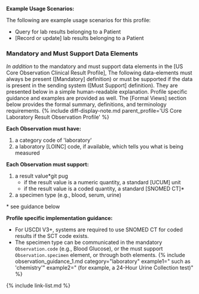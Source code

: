 
**Example Usage Scenarios:**

The following are example usage scenarios for this profile:

-   Query for lab results belonging to a Patient
-  [Record or update] lab results belonging to a Patient

### Mandatory and Must Support Data Elements

*In addition* to the mandatory and must support data elements in the [US Core Observation Clinical Result Profile], The following data-elements must always be present ([Mandatory] definition) or must be supported if the data is present in the sending system ([Must Support] definition). They are presented below in a simple human-readable explanation.  Profile specific guidance and examples are provided as well. The [Formal Views]  section below provides the formal summary, definitions, and terminology requirements. {% include diff-display-note.md parent_profile='US Core Laboratory Result Observation Profile' %}

**Each Observation must have:**

1.   a category code of 'laboratory'
2.   a laboratory [LOINC] code, if available, which tells you what is being measured

**Each Observation must support:**

1. a result value*git pug
   - if the result value is a numeric quantity, a standard [UCUM] unit
   - if the result value is a coded quantity, a standard [SNOMED CT]*
2. a specimen type (e.g., blood, serum, urine)

\* see guidance below

**Profile specific implementation guidance:**

- For USCDI V3+, systems are required to use SNOMED CT for coded results if the SCT code exists. 
- <span class="bg-success" markdown="1">The specimen type can be communicated in the mandatory `Observation.code` (e.g., Blood Glucose), or the must support `Observation.specimen` element, or through both elements.</span><!-- new-content -->
{% include observation_guidance_1.md category="laboratory" example1=" such as 'chemistry'" example2=" (for example, a 24-Hour Urine Collection test)" %}

{% include link-list.md %}
